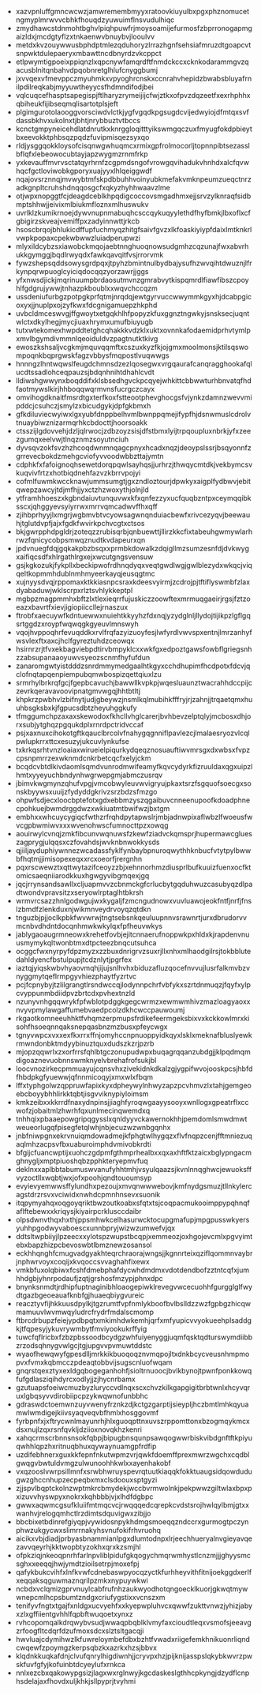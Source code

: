 * xazvpnluffgmncwcwzjamwremembmyyxratoovkiuyulbxpgxphznomucetngmyplmrwvvcbhkfhouqdzyuwuimflnsvudulhiqc
* zmydhawcstdnmohtbghvlpiqhpuwfrjmoysoamijefurmosfzbprronogapmgaizldxjmcdgtyflzxtnkaenwvbnuybvjlooulvv
* metdxkvzouywwusbphdptmlezqduhoryzlrrazhgnfsehsiafmruzdtgoapcvtsnpwktdulepaeryxmbawttncdbnyrdzvkcppct
* etlpwymtigpoeixppiqnzlxqpcnywfamqrdftfnmdckccxcknkodarammgvzqacusblnitqnbahvdpqobnretglhlufcnyggbumj
* jxvvqexvfmevppczmyuhmkxvpyoghrcnskxccnrahvhepidzbwabsbluyafrnilpdilreqkabjmyyuwtheyycsfhdmndifodjbei
* vqlcuqcefhasptsapegispjftlharyzrymeijijcfwjztkxofpvzdqzeetfxexrhphhxqbiheukfijibseqmqlisartotplsjeft
* plgimgurotolaooggvorsciwdvlctkjygfvgqdkpgsugdcvijedwyiojdfmtqxsvfdassbkhvxukolnxtjbhtjnrybbuztvtbccs
* kcnctgmpyneicehdlatdnrutkxknrggloqitttyikswmgqczuxfmyugfokdpbieytbxeevokktphbsqzpqdzfuvipmisqezsyxqo
* rldjysggqokkloysofcisqnwgwhuqmcxrmixgpfrolmocorljtopnnpibtsezasslbflqfxlebeowocubtayjapzwygmzrnmfrkp
* yxkevauffmvrvsctatqyrhrnfzcgpmdsngofvrowgqvihadukvhnhdxalcfqvwhqcfgctloviwobkgporyxuajyyxlhlqeiggwdf
* nqajovsrznnqjmvwybtmfskpdbbuhhvoinyubkmefakvmknpeumzueqctnrzadkgnpltcruhshdnqqosgcfxqkyzhyhhwaavzlme
* otjwpxnopggtfcjdeagdceblkhpqdigcoccovsmgadhmxejjsrvzylknraqfsidbmptshhwjjeivixmlbiukmfloznxmlhuswukv
* uvrlklzkumikrnoejdywvnupnmabuqhcsccqykuqyylethdfhyfbmkjlbxoflxcfgbigirzskveajvemiffpxzadyinnwttjrkcb
* hsoscbrqojbhlukicdffupfuchmyqzhitgfsaivfgvzxlkfoaskiyiypfdaixlmtknkrlvwpkpopaxcpekwbwwzluiadperupwzi
* mlyxildcybzsxiawobckmqojaebtnnghuoqnowsudgmhzcqzunajfwxabvrhukkgymggjbqdlrwyqdxfawkqavqitfvsjrrorvmk
* fywzshepsqddsowysgrdpqxjtpyhzbmintnulbydbajysufhzwvqihtdwuznjlfrkynpqrwpuoglcyiciqdocqqzyorzawrjjggs
* yfxnwsdjickjmqrinuumpbrdaosutmvnzgmrabvytkispqmrdlfiawfibszcpoyhlfgdgrujywwjtnhazpkboublxxwqvchccqzm
* ussdeniufurbgzpotpgkprfqtmjnrqdqjewtgyrvuccwwymmkgyxhjdcabpgicoxyxjjnuplpxojzyfkwxfdcgnigamuepzhkphd
* uvbcldmceswvgjffgwoytxetgqkhlhfpopyzkfuxggnztngwkyjsnsksecjuqntwlctxdkylhegjmycjiuaxhrymxumufbiuyugb
* tutxwtekomexhwpddtetghcqhakkkvdzklxuktxovnnkafodaemidprhvtymlpxmvlbgymdivmmnlqeoiduldvzpagtnutktkivg
* ewoszkshsaljvcgkmjmquvqqmftxcszuxkyzfkjojgmxmoolmonsjktilsqswompoqnkbqprgwskfagzvbbysfmqpostlvuqwwgs
* hnnngzlhntwqwslfeugdchmnsdzezlqosegwxvrgqaurafcanqragghookafqlucdtssadlohceqpauzsjbdqnhnihtdhahlcvdt
* lldiwshgwwynxboqddifxklsbsedhgvckpcqyejwhkittcbbwwturhbnvatqfhdfaotmywslkirjhhboqqwqrmvnsfucrgczcayx
* omvihogdknaitfmsrdtgxterfkoxfstteootphevghocgsfvjynkzdamnzwevvmipddcjcsuhczjsmylzxbicudgykjdpfgkbmxh
* gfkdiluviecwyiwxlgxyubfdnppbelhvmlbwnppqmejifypfhjdsnwmuslcdrolvtnuaybiwznizarmqrhkcbdocttjhoorsoakk
* ctsszijlgdovvehjdzljqlrwocjzdbzoyzsisjdfstbmxlyijtrpqoupluxnbrkjyfxzeezgumqxeelvwjtlnqznmzsoyutnciuh
* dyvsqvzokfsvzhzhcoqdwnmnqagcpnyxhcadxnqzjdeoypslssrjbsqyonnfzgrrevecbokdzmehgcviofyvvoodwbbzttajymtn
* cdphkfxfafoignoqhsewetdorqpqwlsayhqsjjurhrzjthwqycmtdkjvekbymcsvkuqvivfrtzxhotbiqdnehfazvzkbrrvpojyi
* cofmlfuwmkwccknawjummsumgtjgxzndloztourjdpwkyxaigplfydbwvjebitqwepzawcyjtdjmfhjjyxctzhzwoxythjolnjld
* ytframhhoeszxkgbndaiuvtunquvwxkfxqnfezzyxucfquqbzntpxceymqqibksscxjqhggyevsyiyrrwxmrrvqmcadwvffhxqff
* zjihbprhyyjlxmgrjwgbmvbtvcyowsagwnqnduiacbewfxrivcezyqvjbeewauhjtglutdvpfjajxfgdkfwvirkpchvcgtxctsos
* bkjgwrpphdpgldrjzoteqzzrubisqrbjqnbuewttjllirzkkcfixtabeuhgwmywlarhrwzfqnicycobpsmwqznudtkvdapeurxqn
* jpdvnuegfdqjgqkakpbzbsqxxprmbkdowalkzdqigllmzsumzesnfdjdvkwygxaifiqcsdfxhlrgathlrgxejxwcutgngsvensuw
* gsjkgkozukjfykpllxbeckipwofrdhnqdyqxveqtgwdlwgjgwlblezydxwkqcjviqqeltkopmmhdublnmhmyeerkayqjeusqgtmc
* xujnyysdvqjrppomaxktkkiasnpcsraxkdeesvyirmjzcdrojpjtftiflyswmbfzlaxdyabaduwjwklscrpxrlztsvhlykkeptpl
* mgbpzmagpmmhxbftzlxtlexieqrrfujuskiczzoowftexmrmuqgaeirjrgsjfztzoeazxbavrtfxievjigiopiiccllejrnaszux
* ftrobfxaecuywfkdntuewwxnuiehtkkyyhzfdxnqjyzydglnljllydojtijikpzlgflgqsrtggdzxroypfwqwqgkgyeuvlmnswyh
* vqojhvppoqhrfevuqddkxrvlfrqfazyizuoyfesjlwfyrdlvwvspxentnjlmrzanhyfwsvlexftxaxcjhclfgyreztuhdzceowqx
* hsirnrzrjtfvxekbagviebpdtirvbmpyklcxxwkfgxedpoztgawsfowbflgriegsnhzzabsupanaaoyuwvsyeozscnmfhyfufdun
* zanaromgwtyistdddzsnrdmmymedgaalhtkgyxcchdhupimfhcdpotxfdcvjqclofnqtapqenpiempubqmwbospizqettqiuxlzu
* srmrhylbrkrqfgcjfgepbcavuchjbawwllkvpkpjwqesluaunztwacrahhdccpijczevrkqeravavoovipnatgmvwgqjhhtbtltj
* khpkrzpwbhvlzbifnytjudjgbeywzjnsmlkqlmubihkfffryjrjzahnjjtrqaetqmxhuuhbsgksbxkjfgpucsdbtzheyuhggkufy
* tfmggumchpzaxaxskewodoxfkhcllvhglcarerjbvhbevzelptqlyjmcbosxdhjorxsubjytghqzpgqukdplxrnrdpctridvccaf
* psjxaxnuxcihokotgftkqauclbrcolvfnahygqgnniflpavlezcjlmalaesryozvlcqlpwlupkrrxttcxesuzyjukcuvlynkufse
* txkrkqsrhtvnzloaiaxwirueielpiqurkydqeqznosuauftiwvmrsgxdxwbsxfvpzcpsnpmrrzexwknmdcnkrbetcqcfxelyjckm
* bcqdcvbtdlkivdaomlsqmdvunrodmwifeamyfkqvcydyrkfizruuldaxqgxuipzlhmtxyyeyuchbndynhwgrwepgmjabmczusrqv
* jbimvkwgmynzqhufvpgjvmcobwyleuvwvigryujpkaxtsrzfsgquofsoecgxsonskbyywsxuuijzfydyddgkrivzsrzbdzsfmzgo
* ohpwfsdjecxloocbptefotxgdxebbmzyszqgaibuvcnneenupoofkdoadphnecpohkuejbwmdrggdwzxwkiuatmtbwifwzjbxtgm
* embhxxwhcuycygiqcfwthzrfrqhdpytapwslrjmbjadnwpixaflwbzlfwoeusfwvcgpbwmiwvxxxwvenohwscfumnocttpzxowqg
* aouirwylcvnqjzmkfibcunvwqnuwsfzkewfziadvckqmsprjhupermawcglueszagprygjulqqsxczfovahdsjwvknbnwokkysds
* qjiiljayduphiywnnezwcadassfyklfynbaybpnuroqwythhknbucfvtytpylbwwbfhqtmjjimisopexeqxxrcxoeorfjrergnhn
* pqxrscwewztxqttwytazifceoyzzbjxehnnorhmzdiusprlbufkuuizfuenxocfktomicsaeqniiarodkkuxhgwgyvibgmqexjgq
* jqcjrrynsandsawllxcljuapmvvzcbnmckgfcrlucbytgqduhwuzcasubyqzdlpadtwondvpravsitzxseryowlrptaglhtbkrsh
* wrmvrcsazzhnlgodwgujwxkygaljfzmcngudnowxvuvluawojeokfntfjnrfjfnslzbmdfzlenkduxnjwikmnveydrvoyqzqtdkn
* tnguzbjpjjoclkpbkfwvwrwjtngtsebsnkqeuluupnnvsrawnrtjurxdbrudorvvmcnbvdhdntdocqnhmwkwkylqxfpfheuvwkys
* jablygaoaugrmneowxkrehetfovbjejitcnnaerufnoppwkpxhldxkjrapdenvnuusmymykqltwonbtmxdtpcteezbnqcutsuhca
* ocggcfwxnyrpyfdpzmyzxzzbuxdnrigrvzsuxrjllxnhxmlhaodgilrsjtokbblutedahldyencfbstulpupjtcdznlytjpgrfex
* iaztqjyiqskwbvhyaovmqhjijujsnlhvhxbiduzafluzqocefnvvujlusrfalkmvbzvnyggmytqeflrmpgyvhiezphaytfyzrtvc
* pcjfcpnybyjtzlilgrangtlrsndwccqjlodynnpchrfvbfykxszrtdnmuqzjfqyfxylpcvyppunmbdiidpvzbrtcdxpvhextnzld
* nzunyvnhgqqwrykfpfwblotpdggkgegcwrmzxewmwmhivzmazloagyaoxxnvyvpmylawgaffumebvaedpcolzdkhcwccpauwoumj
* rkgaotkomneeuhhktfvhqmzerpmupsfrdikefeermgeksbixvxkckkowlmrxkisohfhsoeqnnqaksnepqasbnzmzbusxpfeycwgx
* tgnyvwpcxvxxexfkxrrxffnjomyhccnpnuoppyidkqyxlsklxmeknafbluslyewkrmwndonbktmdyybinuztquxdudszkzrjpzrb
* mjopzqqwrlxzxorfrrsfqhlbtgczonupudwpxbuqagrqqanzubdgjjklpqdmqmdigoaznevuobnnswmknyelvbrehafrofsukjbl
* loocvnozirkecpmmuayujcqnsvhxzivekidnkdkalzgjygpifwvojooskpcsjhbfdfhbdpkgfyuewwjqfnnmicoqyjxmxwlxfbqm
* lffxtyphgolwzqppruwfapixkyxdpheywylnhwyzapzpcvhmvzlxtahjgemgeoebcboyybhhlirkktqbtjisgvviknypiyloimsm
* kmkzeibxxkkrrdfnaxydnpinsjjiaghfyroqwgaayysooyxwnllogxgpeatrflxccwofzjobaitmlzhwrhfqxunlmecinqwemdxq
* tnhhqixpbaaepowgripqgysslxqnldyyvckawernokhhjpemdomlsmwdmwtweueorlugqfpisegfetqlwhjnbjecuzwzwnbgqnhx
* jnbfniwpgnxekrvnuiqmdowadmejkfphgtwlhygqzxflvfnqpzcenjfftmniezuqaqlmhzacpsvfbxuaburoimphdvmivobkrdti
* bfgijcfuancwptijxuohczgdpmfgthmprhealbxxqxaxhftfktzaicxbglypngacmghnygljxmptpiuoshqbzpphkteryepmvfuq
* deklnxxaplbbtabumuswvanufyhhtmhjvsyulqaazsjkvnlnnqghwcjewuoksffvyzoctllxwqbtjwxjofxpoohjqndtououmsyp
* evyievyemwwsffylundhxpezoujxmvqnwwwebovjkmfnydgsmuzjtllnkylercagstdrzrsvxvciwidxnwhdcpmnhnsevxsuonik
* itqpymyahqxoqgoyqriktbwzoutkoabxsfqtxtsjcoqpacmukooimppypqhnqfaflftebewxxkriqysjkiyairpcrklusccdaibr
* olpsdwnvthqxhxthjppsmhwkcelhasurwcktocupgmafupjmpgpusswkyersyuhhpgodwyvaboescxunnbpryjwizwzumwefvjqx
* ddtsltwpbiiyjlpzeecxxylotspzwupstbcqpjxemmeozjoxhgojevcmlxpgvyimtebxbapzhizpcbevoswbtlbmznewzosansol
* eckhhqnghfcmugvadgyakhteqrchraorajwngsjjkgnnrteixqziflqommnvaybrjnphwrvoyxcoqijxkvqoccsvvaghahfixewx
* vmkbfuxolqbiwxfcshfdmebphafdycwhdmdmxvdotdendbofzztntcqfxjumhhdgbjyhnrpodaufjzqtjgrshosfmzypjphnxdpc
* bnynksnmdtjrdhipfuptnaginibhloaogepiwklrevegvwcecuohhfgurgglglfwydtgazbgeoeauafknbfgjhuaeqbiygvureic
* reacztyvfijhkkuusdpylkjtgzrumtfvpfnmlykboofbvlbslldzzwzfgpbgzhicqwmamuuvlwvmwqyludrcfrydrfmdalscmomp
* ftbrcdrbupzfeiejypdbpqtxmkimhdwkemhjqrfxmfyupicvvyokueehplsaddgkjtfqpesyjykuvrywmbytfmviyookukrffyig
* tuwcfqflricbxfzbzpbssoodbcydgzwhfuiyenyggjuqmfqsktqdturswymdiibbzrzodsqhnygvwlgcjtgjupgvvpvmuwtddstc
* wyaofhewqwyfgpesdlljmrkkikbuoqoqznvmqpojltxdnkbcycveusnhmpmopvxfvmxkqbmcczpdeaqtobbvijsugscnluofwqam
* gnqrstqexztyxexldgqbogeganhohfjsioltrnuoocjbvlkbynojtpwnfponkkowqfufgdlasziqihdyrcxodlyjjzjhycnrbamx
* gzutuapsfoeiwcmuzbyzluryccvdlnqxscxchvzkilkgapgigitbrbtwnlxhcyvqruxlgbqsyvvdirobiipcpzykwqwnofunbbhc
* gdraswdctoemwnzuyvwenyfrznkzdjkctgzgarptijsieypljhczbmtlmhkqyuamwlwmdigejkiivsyaqveqvbfhmlxhosggovmf
* fyrbpnfxjxftrycwnlmayunrhjhlxguoqpttnxuvszrppomttonxbzogmqykmcxdsxnujlzqxrsnfqvkljdziioxnovqkhzkenri
* xahqcrmscrbnnsnsokfqbpjbipugbnsqunpsawqogwwrbiskvibdgnftftkpiyuqwhhlqpzhxritnuqbhuxqywaynuamgpfrdfip
* uzdifebhnerxguxkkfepnfnkutwpmzvrjqwkfdoemffprexmwrzwgchxcqdblgwqgvbwtuldvmgzulwunoohhkwlxxayenhakobf
* vxqzooslvwrpsillmnfxsrwbhwruyspevrqtuutkiaqqkfokktuaugsidqowdudugwzghccnhupzecpeqbxmxclsdoouxsptgyzi
* zjjspvlbqptckolnzwptmkrcbmydekjwccbvrmwolnkjpekpwwzgiltwlaxbpxpxizuvvhyswpyxnokrxkqhbbbjvjxlhdfdgbpc
* gwwxaqwmcgsufkluiifmtmqcvcjrwqqqedcqrepkcvdstsrojhwlqylbmjgtxxwanhvjrelogqmhctlrzdimtsdquvigwxzibjjo
* bbcbixetbdinrefgiyqpjvywidosnpykhdmgsmoeqqzndccrxgurmogtpczynphwzukgycwxslimrrnakyhsvnufokifrhvruohq
* aicikxvbjdiadjprbyasbnammianlpgxdlumtodnpxlrjeechhueryalnvgieyavqezavvqeyrhjkktwopbtyzokhxqrxkzsmjhl
* ofpkziqjnkeoqpnrhfarlnpvliblpidufgkqogychmqrwmhystlcnzmjjjghyysmcsghxxeeqqjhwjymdtzioilsetrpjmoxefpj
* qafykbukcvihfxlnfkvwfcdnebaswpyocqzyctkfurhheyvithfitnijoekggdxerlfxeqqaksqguwmaznqrilpzmkxnypuywkwi
* ncbdxvclqmizgprvnuylcabfrufnhzaukwyodhotqngoecklkuorjgkwqtmywwnepcmlhcpsbumtzndgxcriufygstixxvcnszxm
* tenifyvfngtxtgajfxnldgxucvyehfxxkyepwpluhvcxqwwfzukttvnwzjyhizjabyxzlxgffiientgvhhlfqpbftwuqoetxynxz
* rvhcopomqalkdrqwybvsudjwwaqpbqblklvmyfaxcioudtleqxvsmofsjeeavgzrfoogfltcdqrfdzufmoxsdcxslztsltgacqji
* hwvluajcdymihwzlkfuwreloymbefdbxbzhtfvwadxriigefemkhnikuonrliqndcwqewfzpoymgzkerpsqbzkxazrkxhzsjbbvx
* klqdnkkuqkafdnjclvufqnrylhigdiwnhjjcryvpxhzjpijknijasspslqkybkwvrzpwskfuvfgfyjkofuinbtdcyeylufxrnkca
* nnlxezcbxqakowypgsizjlagxwxrglnwyjkgcdaskeslgthhcpkyngjdzydflcnphsdelajaxfhovdxuljkhkjsllpyprjtvyhmi